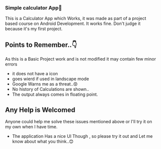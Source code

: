 ### Simple calculator App🤗
 This is a Calculator App which Works, it was made as part of a project based course on Android Development.
 It works fine. Don't judge it because it's my first project.
## Points to Remember..👇
 As this is a Basic Project work and is not modified it may contain few minor errors
- it does not have a icon
- goes wierd if used in landscape mode
- Google Warns me as a threat..😡
- No history of Calculations are shown..
- The output always comes in floating point.
## Any Help is Welcomed
Anyone could help me solve these issues mentioned above or I'll try it on my own when I have time.
- The application Has a nice UI Though , so please try it out and Let me know about what you think..😊

